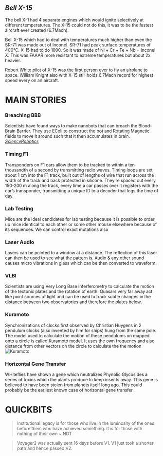 ## *Bell X-15*
The bell X-1 had 4 separate engines which would ignite selectively at different temperatures. The X-15 could not do this, it was to be the fastest aircraft ever created (6.7Mach).

Bell X-15 which had to deal with temperatures much higher than even the SR-71 was made out of Inconel. SR-71 had peak surface temperatures of 400&deg;C. X-15 had to do 1000. So it was made of Ni + Cr + Fe + Nb = Inconel X. This was FAAAR more resistant to extreme temperatures but about 2x heavier.

Robert White pilot of X-15 was the first person ever to fly an airplane to space. William Knight also with X-15 still holds 6.7Mach record for highest speed every on an aircraft.

# MAIN STORIES
### Breaching BBB
Scientists have found ways to make nanobots that can breach the Blood-Brain Barrier. They use EColi to construct the bot and Rotating Magnetic fields to move it around such that it then accumulates in brain. [*ScienceRobotics*](https://robotics.sciencemag.org/content/6/52/eaaz9519)

### Timing F1
Transponders on F1 cars allow them to be tracked to within a ten thousandth of a second by transmitting radio waves. Timing loops are set about 1 cm into the F1 track, built out of lengths of wire that run across the width of the track and back protected in silicone. They’re spaced out every 150-200 m along the track, every time a car passes over it registers with the car’s transponder, transmitting a unique ID to a decoder that logs the time of day.

### Lab Testing
Mice are the ideal candidates for lab testing because it is possible to order up mice identical to each other or some other mouse elsewhere because of its sequences. We can control exact mutations also

### Laser Audio
Lasers can be pointed to a window at a distance. The reflection of this laser can then be used to see what the pattern is. Audio & any other sound causes micro vibrations in glass which can be then converted to waveform.

### VLBI
Scientists are using Very Long Base Interferometry to calculate the motion of the tectonic plates and the rotation of earth. Quasars very far away act like point sources of light and can be used to track subtle changes in the distance between two observatories and therefore the plates below.

### Kuramoto
Synchronizations of clocks first observed by Christian Huygens in 2 pendulum clocks (also invented by him for ships) hung from the same pole. The model used to calculate the motion of these pendulums on mapped onto a circle is called Kuramoto model. It uses the own frequency and also distance from other vectors on the circle to calculate the the motion
![Kuramoto](https://i.imgur.com/rzvi3VJ.png)

### Horizontal Gene Transfer
WHiteflies have shown a gene which neutralizes Phynolic Glycosides a series of toxins which the plants produce to keep insects away. This gene is believed to have been stolen from planets itself long ago. This could probably be the earliest known case of horizontal gene transfer.


# QUICKBITS
> Institutional legacy is for those who live in the luminosity of the ones before them who have achieved something. It is for those with nothing of their own ~ NDT

> Voyager2 was actually sent 16 days before V1. V1 just took a shorter path and hence passed V2.